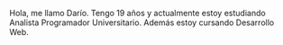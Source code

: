 Hola, me llamo Darío. Tengo 19 años y actualmente estoy estudiando Analista Programador Universitario.
Además estoy cursando Desarrollo Web.

<!---
DarioRv/DarioRv is a ✨ special ✨ repository because its `README.md` (this file) appears on your GitHub profile.
You can click the Preview link to take a look at your changes.
- 👋 Hi, I’m @DarioRv
- 👀 I’m interested in Machine Learning and data analyst
- 🌱 I’m currently learning C++, Python and JavaScript
- 💞️ I’m looking to collaborate on ...
- 📫 How to reach me ...
--->
